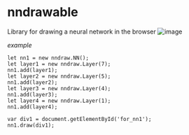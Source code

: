 # nndrawable
Library for drawing a neural network in the browser
![image](https://user-images.githubusercontent.com/35777900/201539244-24871b87-194a-4d03-b883-383b760bb8b9.png)

*example*

	let nn1 = new nndraw.NN();
	let layer1 = new nndraw.Layer(7);
	nn1.add(layer1);
	let layer2 = new nndraw.Layer(5);
	nn1.add(layer2);
	let layer3 = new nndraw.Layer(4);
	nn1.add(layer3);
	let layer4 = new nndraw.Layer(1);
	nn1.add(layer4);

	var div1 = document.getElementById('for_nn1');
	nn1.draw(div1);
